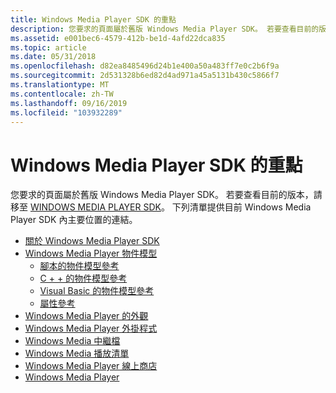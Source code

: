 ```yaml
---
title: Windows Media Player SDK 的重點
description: 您要求的頁面屬於舊版 Windows Media Player SDK。 若要查看目前的版本，請移至 Windows Media Player SDK。 下列清單提供目前 Windows Media Player SDK 內主要位置的連結。
ms.assetid: e001bec6-4579-412b-be1d-4afd22dca835
ms.topic: article
ms.date: 05/31/2018
ms.openlocfilehash: d82ea8485496d24b1e400a50a483ff7e0c2b6f9a
ms.sourcegitcommit: 2d531328b6ed82d4ad971a45a5131b430c5866f7
ms.translationtype: MT
ms.contentlocale: zh-TW
ms.lasthandoff: 09/16/2019
ms.locfileid: "103932289"
---
```

# <a name="key-points-in-the-windows-media-player-sdk"></a>Windows Media Player SDK 的重點

您要求的頁面屬於舊版 Windows Media Player SDK。 若要查看目前的版本，請移至 [WINDOWS MEDIA PLAYER SDK](windows-media-player-sdk.md)。 下列清單提供目前 Windows Media Player SDK 內主要位置的連結。

-   [關於 Windows Media Player SDK](about-the-windows-media-player-sdk.md)
-   [Windows Media Player 物件模型](windows-media-player-object-model.md)
    -   [腳本的物件模型參考](object-model-reference-for-scripting.md)
    -   [C + + 的物件模型參考](object-model-reference-for-c.md)
    -   [Visual Basic 的物件模型參考](object-model-reference-for-visual-basic--net-and-c.md)
    -   [屬性參考](attribute-reference.md)
-   [Windows Media Player 的外觀](windows-media-player-skins.md)
-   [Windows Media Player 外掛程式](windows-media-player-plug-ins.md)
-   [Windows Media 中繼檔](windows-media-metafiles.md)
-   [Windows Media 播放清單](windows-media-playlists.md)
-   [Windows Media Player 線上商店](windows-media-player-online-stores.md)
-   [Windows Media Player](windows-media-player.md)

 

 




